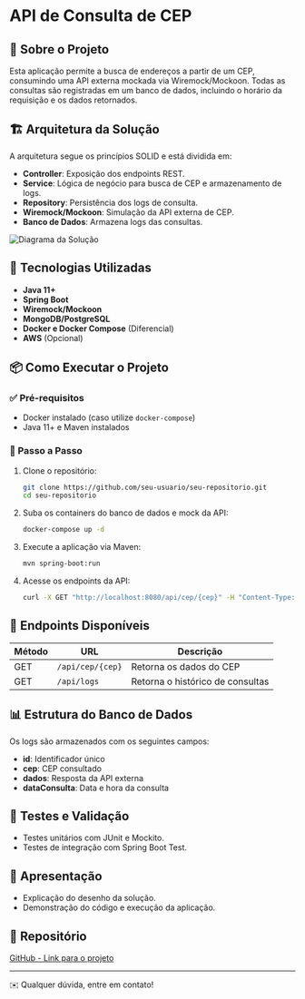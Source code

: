 # API de Consulta de CEP

## 📌 Sobre o Projeto
Esta aplicação permite a busca de endereços a partir de um CEP, consumindo uma API externa mockada via Wiremock/Mockoon. Todas as consultas são registradas em um banco de dados, incluindo o horário da requisição e os dados retornados.

## 🏗️ Arquitetura da Solução

A arquitetura segue os princípios SOLID e está dividida em:
- **Controller**: Exposição dos endpoints REST.
- **Service**: Lógica de negócio para busca de CEP e armazenamento de logs.
- **Repository**: Persistência dos logs de consulta.
- **Wiremock/Mockoon**: Simulação da API externa de CEP.
- **Banco de Dados**: Armazena logs das consultas.

![Diagrama da Solução](caminho/para/diagrama.png)

## 🚀 Tecnologias Utilizadas
- **Java 11+**
- **Spring Boot**
- **Wiremock/Mockoon**
- **MongoDB/PostgreSQL**
- **Docker e Docker Compose** (Diferencial)
- **AWS** (Opcional)

## 📦 Como Executar o Projeto

### ✅ Pré-requisitos
- Docker instalado (caso utilize `docker-compose`)
- Java 11+ e Maven instalados

### 🔧 Passo a Passo
1. Clone o repositório:
   ```bash
   git clone https://github.com/seu-usuario/seu-repositorio.git
   cd seu-repositorio
   ```
2. Suba os containers do banco de dados e mock da API:
   ```bash
   docker-compose up -d
   ```
3. Execute a aplicação via Maven:
   ```bash
   mvn spring-boot:run
   ```
4. Acesse os endpoints da API:
   ```bash
   curl -X GET "http://localhost:8080/api/cep/{cep}" -H "Content-Type: application/json"
   ```

## 📝 Endpoints Disponíveis

| Método | URL                     | Descrição |
|--------|--------------------------|-------------|
| GET    | `/api/cep/{cep}`         | Retorna os dados do CEP |
| GET    | `/api/logs`              | Retorna o histórico de consultas |

## 📊 Estrutura do Banco de Dados

Os logs são armazenados com os seguintes campos:
- **id**: Identificador único
- **cep**: CEP consultado
- **dados**: Resposta da API externa
- **dataConsulta**: Data e hora da consulta

## 📌 Testes e Validação
- Testes unitários com JUnit e Mockito.
- Testes de integração com Spring Boot Test.

## 📢 Apresentação
- Explicação do desenho da solução.
- Demonstração do código e execução da aplicação.

## 📎 Repositório
[GitHub - Link para o projeto](https://github.com/seu-usuario/seu-repositorio)

---
✉️ Qualquer dúvida, entre em contato!

